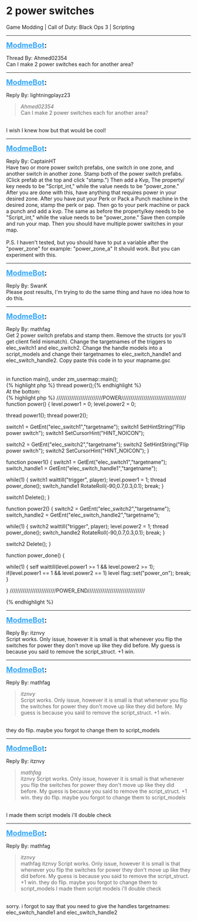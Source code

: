 # 2 power switches
Game Modding | Call of Duty: Black Ops 3 | Scripting

---
<strong style="font-size: 1.4em;"><span style="text-decoration: underline;text-decoration-color: #34a7f9;"><span style="color:#34a7f9;">ModmeBot</span></span>:</strong>

<p>Thread By: Ahmed02354<br />Can I make 2 power switches each for another area?</p>

---
<strong style="font-size: 1.4em;"><span style="text-decoration: underline;text-decoration-color: #34a7f9;"><span style="color:#34a7f9;">ModmeBot</span></span>:</strong>

<p>Reply By: lightningplayz23<br /><blockquote><em>Ahmed02354</em><br />Can I make 2 power switches each for another area?</blockquote><br /> I wish I knew how but that would be cool!</p>

---
<strong style="font-size: 1.4em;"><span style="text-decoration: underline;text-decoration-color: #34a7f9;"><span style="color:#34a7f9;">ModmeBot</span></span>:</strong>

<p>Reply By: CaptainHT<br />Have two or more power switch prefabs, one switch in one zone, and another switch in another zone. Stamp both of the power switch prefabs. (Click prefab at the top and click &quot;stamp.&quot;) Then add a Kvp, The property/ key needs to be &quot;Script_int,&quot; while the value needs to be &quot;power_zone.&quot; After you are done with this, have anything that requires power in your desired zone. After you have put your Perk or Pack a Punch machine in the desired zone, stamp the perk or pap. Then go to your perk machine or pack a punch and add a kvp. The same as before the property/key needs to be &quot;Script_int,&quot; while the value needs to be &quot;power_zone.&quot; Save then compile and run your map. Then you should have multiple power switches in your map.<br /> <br />P.S. I haven&#39;t tested, but you should have to put a variable after the &quot;power_zone&quot; for example: &quot;power_zone_a&quot; It should work. But you can experiment with this.</p>

---
<strong style="font-size: 1.4em;"><span style="text-decoration: underline;text-decoration-color: #34a7f9;"><span style="color:#34a7f9;">ModmeBot</span></span>:</strong>

<p>Reply By: SwanK<br />Please post results, I&#39;m trying to do the same thing and have no idea how to do this.</p>

---
<strong style="font-size: 1.4em;"><span style="text-decoration: underline;text-decoration-color: #34a7f9;"><span style="color:#34a7f9;">ModmeBot</span></span>:</strong>

<p>Reply By: mathfag<br />Get 2 power switch prefabs and stamp them. Remove the structs (or you&#39;ll get client field mismatch). Change the targetnames of the triggers to elec_switch1 and elec_switch2. Change the handle models into a script_models and change their targetnames to elec_switch_handle1 and elec_switch_handle2. Copy paste this code in to your mapname.gsc<br /> <br /> <br />in function main(), under zm_usermap::main();<br />{% highlight php %}
thread power();{% endhighlight %}
 <br />At the bottom:<br />{% highlight php %}
/////////////////////////POWER///////////////////////////////////
function power()
{
level.power1 = 0;
level.power2 = 0;

thread power1();
thread power2();

switch1 = GetEnt("elec_switch1","targetname");
switch1 SetHintString("Flip power switch");
switch1 SetCursorHint("HINT_NOICON");

switch2 = GetEnt("elec_switch2","targetname");
switch2 SetHintString("Flip power switch");
switch2 SetCursorHint("HINT_NOICON");
}


function power1()
{
switch1 = GetEnt("elec_switch1","targetname");
switch_handle1 = GetEnt("elec_switch_handle1","targetname");


while(1)
	{
	switch1 waittill("trigger", player);
	level.power1 = 1;
	thread power_done();
	switch_handle1 RotateRoll(-90,0.7,0.3,0.1);
	break;
	}

switch1 Delete();
}


function power2()
{
switch2 = GetEnt("elec_switch2","targetname");
switch_handle2 = GetEnt("elec_switch_handle2","targetname");

while(1)
	{
	switch2 waittill("trigger", player);
	level.power2 = 1;
	thread power_done();
	switch_handle2 RotateRoll(-90,0.7,0.3,0.1);
	break;
	}
	
switch2 Delete();
}


function power_done()
{

while(1)
	{
	self waittill(level.power1 &gt;= 1 &amp;&amp; level.power2 &gt;= 1);
	if(level.power1 == 1 &amp;&amp; level.power2 == 1)
	level flag::set("power_on");
	break;
	}

}
/////////////////////////POWER_END///////////////////////////////

{% endhighlight %}
</p>

---
<strong style="font-size: 1.4em;"><span style="text-decoration: underline;text-decoration-color: #34a7f9;"><span style="color:#34a7f9;">ModmeBot</span></span>:</strong>

<p>Reply By: itznvy<br />Script works. Only issue, however it is small is that whenever you flip the switches for power they don&#39;t move up like they did before. My guess is because you said to remove the script_struct. +1 win.</p>

---
<strong style="font-size: 1.4em;"><span style="text-decoration: underline;text-decoration-color: #34a7f9;"><span style="color:#34a7f9;">ModmeBot</span></span>:</strong>

<p>Reply By: mathfag<br /><blockquote><em>itznvy</em><br />Script works. Only issue, however it is small is that whenever you flip the switches for power they don&#39;t move up like they did before. My guess is because you said to remove the script_struct. +1 win.</blockquote><br /> they do flip. maybe you forgot to change them to script_models</p>

---
<strong style="font-size: 1.4em;"><span style="text-decoration: underline;text-decoration-color: #34a7f9;"><span style="color:#34a7f9;">ModmeBot</span></span>:</strong>

<p>Reply By: itznvy<br /><blockquote><em>mathfag</em><br />itznvy Script works. Only issue, however it is small is that whenever you flip the switches for power they don&#39;t move up like they did before. My guess is because you said to remove the script_struct. +1 win.  they do flip. maybe you forgot to change them to script_models</blockquote><br /> I made them script models i&#39;ll double check</p>

---
<strong style="font-size: 1.4em;"><span style="text-decoration: underline;text-decoration-color: #34a7f9;"><span style="color:#34a7f9;">ModmeBot</span></span>:</strong>

<p>Reply By: mathfag<br /><blockquote><em>itznvy</em><br />mathfag itznvy Script works. Only issue, however it is small is that whenever you flip the switches for power they don&#39;t move up like they did before. My guess is because you said to remove the script_struct. +1 win.  they do flip. maybe you forgot to change them to script_models  I made them script models i&#39;ll double check</blockquote><br /> sorry. i forgot to say that you need to give the handles targetnames: elec_switch_handle1 and elec_switch_handle2</p>

